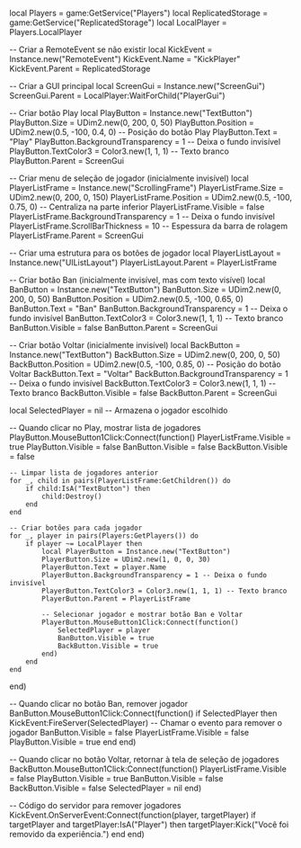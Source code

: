 local Players = game:GetService("Players")
local ReplicatedStorage = game:GetService("ReplicatedStorage")
local LocalPlayer = Players.LocalPlayer

-- Criar a RemoteEvent se não existir
local KickEvent = Instance.new("RemoteEvent")
KickEvent.Name = "KickPlayer"
KickEvent.Parent = ReplicatedStorage

-- Criar a GUI principal
local ScreenGui = Instance.new("ScreenGui")
ScreenGui.Parent = LocalPlayer:WaitForChild("PlayerGui")

-- Criar botão Play
local PlayButton = Instance.new("TextButton")
PlayButton.Size = UDim2.new(0, 200, 0, 50)
PlayButton.Position = UDim2.new(0.5, -100, 0.4, 0) -- Posição do botão Play
PlayButton.Text = "Play"
PlayButton.BackgroundTransparency = 1 -- Deixa o fundo invisível
PlayButton.TextColor3 = Color3.new(1, 1, 1) -- Texto branco
PlayButton.Parent = ScreenGui

-- Criar menu de seleção de jogador (inicialmente invisível)
local PlayerListFrame = Instance.new("ScrollingFrame")
PlayerListFrame.Size = UDim2.new(0, 200, 0, 150)
PlayerListFrame.Position = UDim2.new(0.5, -100, 0.75, 0) -- Centraliza na parte inferior
PlayerListFrame.Visible = false
PlayerListFrame.BackgroundTransparency = 1 -- Deixa o fundo invisível
PlayerListFrame.ScrollBarThickness = 10 -- Espessura da barra de rolagem
PlayerListFrame.Parent = ScreenGui

-- Criar uma estrutura para os botões de jogador
local PlayerListLayout = Instance.new("UIListLayout")
PlayerListLayout.Parent = PlayerListFrame

-- Criar botão Ban (inicialmente invisível, mas com texto visível)
local BanButton = Instance.new("TextButton")
BanButton.Size = UDim2.new(0, 200, 0, 50)
BanButton.Position = UDim2.new(0.5, -100, 0.65, 0)
BanButton.Text = "Ban"
BanButton.BackgroundTransparency = 1 -- Deixa o fundo invisível
BanButton.TextColor3 = Color3.new(1, 1, 1) -- Texto branco
BanButton.Visible = false
BanButton.Parent = ScreenGui

-- Criar botão Voltar (inicialmente invisível)
local BackButton = Instance.new("TextButton")
BackButton.Size = UDim2.new(0, 200, 0, 50)
BackButton.Position = UDim2.new(0.5, -100, 0.85, 0) -- Posição do botão Voltar
BackButton.Text = "Voltar"
BackButton.BackgroundTransparency = 1 -- Deixa o fundo invisível
BackButton.TextColor3 = Color3.new(1, 1, 1) -- Texto branco
BackButton.Visible = false
BackButton.Parent = ScreenGui

local SelectedPlayer = nil -- Armazena o jogador escolhido

-- Quando clicar no Play, mostrar lista de jogadores
PlayButton.MouseButton1Click:Connect(function()
    PlayerListFrame.Visible = true
    PlayButton.Visible = false
    BanButton.Visible = false
    BackButton.Visible = false

    -- Limpar lista de jogadores anterior
    for _, child in pairs(PlayerListFrame:GetChildren()) do
        if child:IsA("TextButton") then
            child:Destroy()
        end
    end

    -- Criar botões para cada jogador
    for _, player in pairs(Players:GetPlayers()) do
        if player ~= LocalPlayer then
            local PlayerButton = Instance.new("TextButton")
            PlayerButton.Size = UDim2.new(1, 0, 0, 30)
            PlayerButton.Text = player.Name
            PlayerButton.BackgroundTransparency = 1 -- Deixa o fundo invisível
            PlayerButton.TextColor3 = Color3.new(1, 1, 1) -- Texto branco
            PlayerButton.Parent = PlayerListFrame

            -- Selecionar jogador e mostrar botão Ban e Voltar
            PlayerButton.MouseButton1Click:Connect(function()
                SelectedPlayer = player
                BanButton.Visible = true
                BackButton.Visible = true
            end)
        end
    end
end)

-- Quando clicar no botão Ban, remover jogador
BanButton.MouseButton1Click:Connect(function()
    if SelectedPlayer then
        KickEvent:FireServer(SelectedPlayer) -- Chamar o evento para remover o jogador
        BanButton.Visible = false
        PlayerListFrame.Visible = false
        PlayButton.Visible = true
    end
end)

-- Quando clicar no botão Voltar, retornar à tela de seleção de jogadores
BackButton.MouseButton1Click:Connect(function()
    PlayerListFrame.Visible = false
    PlayButton.Visible = true
    BanButton.Visible = false
    BackButton.Visible = false
    SelectedPlayer = nil
end)

-- Código do servidor para remover jogadores
KickEvent.OnServerEvent:Connect(function(player, targetPlayer)
    if targetPlayer and targetPlayer:IsA("Player") then
        targetPlayer:Kick("Você foi removido da experiência.")
    end
end)
